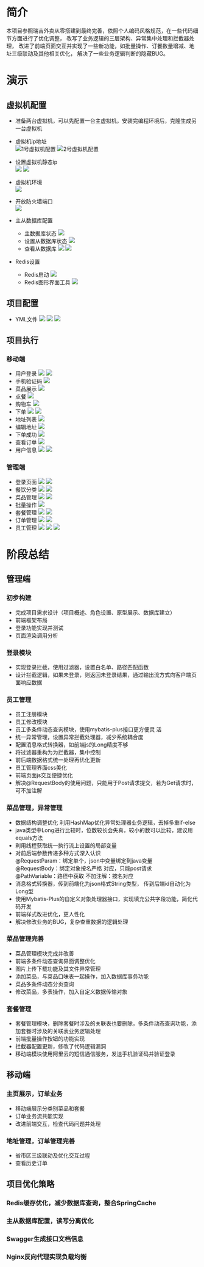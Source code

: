# 简介
本项目参照瑞吉外卖从零搭建到最终完善，依照个人编码风格规范，在一些代码细节方面进行了优化调整，
改写了业务逻辑的三层架构、异常集中处理和拦截器处理，
改进了前端页面交互并实现了一些新功能，如批量操作、订餐数量增减、地址三级联动及其他相关优化，
解决了一些业务逻辑判断的隐藏BUG。
# 演示
## 虚拟机配置
* 准备两台虚拟机，可以先配置一台主虚拟机，安装完编程环境后，克隆生成另一台虚拟机
  

* 虚拟机ip地址  
![1号虚拟机配置](https://github.com/ZChengHui/TakeOutSystem/blob/master/ScreenImg/vm1_ip.png)
![2号虚拟机配置](https://github.com/ZChengHui/TakeOutSystem/blob/master/ScreenImg/vm2_ip.png)
* 设置虚拟机静态ip  
![](https://github.com/ZChengHui/TakeOutSystem/blob/master/ScreenImg/vm1-ens33.png)
![](https://github.com/ZChengHui/TakeOutSystem/blob/master/ScreenImg/vm2-ens33.png)
* 虚拟机环境  
![](https://github.com/ZChengHui/TakeOutSystem/blob/master/ScreenImg/env-cfg.png)
* 开放防火墙端口  
![](https://github.com/ZChengHui/TakeOutSystem/blob/master/ScreenImg/firewall.png)
* 主从数据库配置
  * 主数据库状态
  ![](https://github.com/ZChengHui/TakeOutSystem/blob/master/ScreenImg/master-status.png)
  * 设置从数据库状态
  ![](https://github.com/ZChengHui/TakeOutSystem/blob/master/ScreenImg/slave-code.png)
  * 查看从数据库
  ![](https://github.com/ZChengHui/TakeOutSystem/blob/master/ScreenImg/slave-status-1.png)
  ![](https://github.com/ZChengHui/TakeOutSystem/blob/master/ScreenImg/slave-staus-2.png)
* Redis设置
  * Redis启动
  ![](https://github.com/ZChengHui/TakeOutSystem/blob/master/ScreenImg/redis-start.png)
  * Redis图形界面工具
  ![](https://github.com/ZChengHui/TakeOutSystem/blob/master/ScreenImg/another-redis.png)
## 项目配置
* YML文件
![](https://github.com/ZChengHui/TakeOutSystem/blob/master/ScreenImg/pom-0.png)
![](https://github.com/ZChengHui/TakeOutSystem/blob/master/ScreenImg/pom-1.png)
![](https://github.com/ZChengHui/TakeOutSystem/blob/master/ScreenImg/pom-2.png)
## 项目执行
### 移动端
* 用户登录
![](https://github.com/ZChengHui/TakeOutSystem/blob/master/ScreenImg/login.png)
![](https://github.com/ZChengHui/TakeOutSystem/blob/master/ScreenImg/login-4.png)
* 手机验证码
![](https://github.com/ZChengHui/TakeOutSystem/blob/master/ScreenImg/sms.png)
* 菜品展示
![](https://github.com/ZChengHui/TakeOutSystem/blob/master/ScreenImg/front-index.png)
* 点餐
![](https://github.com/ZChengHui/TakeOutSystem/blob/master/ScreenImg/front-check.png)
* 购物车
![](https://github.com/ZChengHui/TakeOutSystem/blob/master/ScreenImg/front-cart.png)
* 下单
![](https://github.com/ZChengHui/TakeOutSystem/blob/master/ScreenImg/front-addorder.png)
![](https://github.com/ZChengHui/TakeOutSystem/blob/master/ScreenImg/front-addorder-2.png)
* 地址列表
![](https://github.com/ZChengHui/TakeOutSystem/blob/master/ScreenImg/front-address.png)
* 编辑地址
![](https://github.com/ZChengHui/TakeOutSystem/blob/master/ScreenImg/edit-address.png)
* 下单成功
![](https://github.com/ZChengHui/TakeOutSystem/blob/master/ScreenImg/pay-success.png)
* 查看订单
![](https://github.com/ZChengHui/TakeOutSystem/blob/master/ScreenImg/see-orderlist.png)
* 用户信息
![](https://github.com/ZChengHui/TakeOutSystem/blob/master/ScreenImg/user.png)
![](https://github.com/ZChengHui/TakeOutSystem/blob/master/ScreenImg/user-2.png)

### 管理端
* 登录页面
![](https://github.com/ZChengHui/TakeOutSystem/blob/master/ScreenImg/backend-login.png)
![](https://github.com/ZChengHui/TakeOutSystem/blob/master/ScreenImg/backend-login-2.png)
* 餐饮分类
![](https://github.com/ZChengHui/TakeOutSystem/blob/master/ScreenImg/backend-category-1.png)
![](https://github.com/ZChengHui/TakeOutSystem/blob/master/ScreenImg/backend-category-2.png)
* 菜品管理
![](https://github.com/ZChengHui/TakeOutSystem/blob/master/ScreenImg/backend-dish-1.png)
![](https://github.com/ZChengHui/TakeOutSystem/blob/master/ScreenImg/backend-dish-2.png)
* 批量操作
![](https://github.com/ZChengHui/TakeOutSystem/blob/master/ScreenImg/backend-dish-mulops.png)
* 套餐管理
![](https://github.com/ZChengHui/TakeOutSystem/blob/master/ScreenImg/backend-setmeal-1.png)
![](https://github.com/ZChengHui/TakeOutSystem/blob/master/ScreenImg/backend-setmeal-2.png)
* 订单管理
![](https://github.com/ZChengHui/TakeOutSystem/blob/master/ScreenImg/backend-order-1.png)
![](https://github.com/ZChengHui/TakeOutSystem/blob/master/ScreenImg/backend-order-2.png)
* 员工管理
![](https://github.com/ZChengHui/TakeOutSystem/blob/master/ScreenImg/backend-emp-1.png)
![](https://github.com/ZChengHui/TakeOutSystem/blob/master/ScreenImg/backend-emp-2.png)
![](https://github.com/ZChengHui/TakeOutSystem/blob/master/ScreenImg/backend-emp-3.png)

# 阶段总结
## 管理端
### 初步构建
+ 完成项目需求设计（项目概述、角色设置、原型展示、数据库建立） 
+ 前端框架布局 
+ 登录功能实现并测试 
+ 页面渲染调用分析
### 登录模块
+ 实现登录拦截，使用过滤器，设置白名单、路径匹配函数 
+ 设计拦截逻辑，如果未登录，则返回未登录结果，通过输出流方式向客户端页面响应数据
### 员工管理
 + 员工注册模块 
 + 员工修改模块 
 + 员工多条件动态查询模块，使用mybatis-plus接口更方便灵 
活 
 + 统一异常管理，设置异常拦截处理器，减少系统耦合度 
 + 配置消息格式转换器，如前端js的Long精度不够 
 + 将过滤器重构为为拦截器，集中控制 
 + 前后端数据格式统一处理再优化更新 
 + 员工管理界面css美化 
 + 前端页面js交互便捷优化 
 + 解决@RequestBody的使用问题，只能用于Post请求提交，若为Get请求时，可不加注解
### 菜品管理，异常管理
 + 数据结构调整优化 利用HashMap优化异常处理器业务逻辑，去掉多重if-else 
 + java类型中Long进行比较时，位数较长会失真，较小的数可以比较，建议用equals方法 
 + 利用线程获取统一执行流上设置的局部变量 
 + 对前后端参数传递多种方式深入认识  
  @RequestParam：绑定单个，json中变量绑定到java变量  
  @RequestBody：绑定对象按名严格 对应，只能post请求  
  @PathVariable：路径中获取 不加注解：按名对应 
 + 消息格式转换器，传到前端化为json格式String类型， 
 传到后端id自动化为Long型 
 + 使用Mybatis-Plus的自定义对象处理器接口，实现填充公共字段功能，简化代码开发 
 + 前端样式改进优化，更人性化 
 + 解决修改业务的BUG，复杂查重数据的逻辑处理
### 菜品管理完善
* 菜品管理模块完成并改善 
* 前端多条件动态查询界面调整优化
* 图片上传下载功能及其文件异常管理 
* 添加菜品，与菜品口味表一起操作，加入数据库事务功能 
* 菜品多条件动态分页查询
* 修改菜品，多表操作，加入自定义数据传输对象
### 套餐管理
* 套餐管理模块，删除套餐时涉及的关联表也要删除，多条件动态查询功能，添加套餐时涉及的关联表业务逻辑处理
* 前端批量操作按钮的功能实现
* 拦截器配置更新，修改了代码逻辑漏洞
* 移动端模块使用阿里云的短信通信服务，发送手机验证码并验证登录
## 移动端
### 主页展示，订单业务
* 移动端展示分类别菜品和套餐
* 订单业务流共能实现
* 改进前端交互，检查代码问题并处理
### 地址管理，订单管理完善
* 省市区三级联动及优化交互过程
* 查看历史订单
## 项目优化策略
### Redis缓存优化，减少数据库查询，整合SpringCache
### 主从数据库配置，读写分离优化
### Swagger生成接口文档信息
### Nginx反向代理实现负载均衡